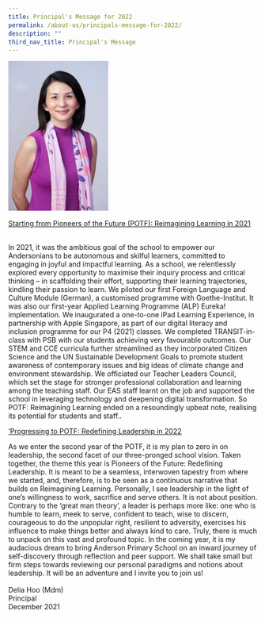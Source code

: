```yaml
---
title: Principal's Message for 2022
permalink: /about-us/principals-message-for-2022/
description: ""
third_nav_title: Principal's Message
---
```

<img src="/images/tnprincipal.jpg" style="width:40%">

<div class="">
<p class=""><u class=""><span class="" lang="EN-SG">Starting from Pioneers of the Future (POTF): Reimagining Learning in 2021</span></u></p>
</div>
<div>&nbsp;</div>
<div class="lo_main_mid">
<div class="content_area">
<div class="mid mCustomScrollbar _mCS_1">
<div id="mCSB_1" class="mCustomScrollBox mCS-rounded-dark mCSB_vertical mCSB_inside" tabindex="0">
<div id="mCSB_1_container" class="mCSB_container" dir="ltr">
<div class="pagecontent_box">
<div id="_ptod_49215" class="description ive_editable ive_ptod ive_content">
<div>In 2021, it was the ambitious goal of the school to empower our Andersonians to be autonomous and skilful learners, committed to engaging in joyful and impactful learning. As a school, we relentlessly explored every opportunity to maximise their inquiry process and critical thinking – in scaffolding their effort, supporting their learning trajectories, kindling their passion to learn. We piloted our first Foreign Language and Culture Module (German), a customised programme with Goethe-Institut. It was also our first-year Applied Learning Programme (ALP) Eureka! implementation. We inaugurated a one-to-one iPad Learning Experience, in partnership with Apple Singapore, as part of our digital literacy and inclusion programme for our P4 (2021) classes. We completed TRANSIT-in-class with PSB with our students achieving very favourable outcomes. Our STEM and CCE curricula further streamlined as they incorporated Citizen Science and the UN Sustainable Development Goals to promote student awareness of contemporary issues and big ideas of climate change and environment stewardship. We officiated our Teacher Leaders Council, which set the stage for stronger professional collaboration and learning among the teaching staff. Our EAS staff learnt on the job and supported the school in leveraging technology and deepening digital transformation. So POTF: Reimagining Learning ended on a resoundingly upbeat note, realising its potential for students and staff..&nbsp;</div>
	<p class=""><u class=""><span class="" lang="EN-SG">‘Progressing to POTF: Redefining Leadership in 2022</span></u></p>
<div>As we enter the second year of the POTF, it is my plan to zero in on leadership, the second facet of our three-pronged school vision. Taken together, the theme this year is Pioneers of the Future: Redefining Leadership. It is meant to be a seamless, interwoven tapestry from where we started, and, therefore, is to be seen as a continuous narrative that builds on Reimagining Learning. Personally, I see leadership in the light of one’s willingness to work, sacrifice and serve others. It is not about position. Contrary to the ‘great man theory’, a leader is perhaps more like: one who is humble to learn, meek to serve, confident to teach, wise to discern, courageous to do the unpopular right, resilient to adversity, exercises his influence to make things better and always kind to care. Truly, there is much to unpack on this vast and profound topic. In the coming year, it is my audacious dream to bring Anderson Primary School on an inward journey of self-discovery through reflection and peer support. We shall take small but firm steps towards reviewing our personal paradigms and notions about leadership. It will be an adventure and I invite you to join us!&nbsp;</div>
<div>&nbsp;</div>
<div>Delia Hoo (Mdm)</div>
<div>Principal</div>
<div>December 2021</div>
</div>
</div>
</div>
</div>
</div>
</div>
</div>
<div class="footer_area">&nbsp;</div>
